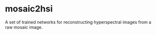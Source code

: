 # mosaic2hsi
A set of trained networks for reconstructing hyperspectral images from a raw mosaic image.
